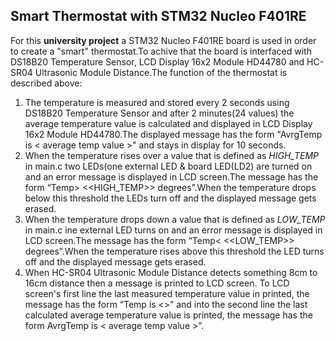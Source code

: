 ## Smart Thermostat with STM32 Nucleo F401RE

For this **university project** a STM32 Nucleo F401RE board is used in order to create a "smart" thermostat.To achive that the board is interfaced with 
DS18B20 Temperature Sensor, LCD Display 16x2 Module HD44780 and HC-SR04 Ultrasonic Module Distance.The function of the thermostat is described above:

1. The temperature is measured and stored every 2 seconds using DS18B20 Temperature Sensor and after 2 minutes(24 values) the average temperature value is calculated and displayed in LCD Display 16x2 Module HD44780.The displayed message has the form "AvrgTemp is < average temp value >" and stays in display for 10 seconds.
2. When the temperature rises over a value that is defined as *HIGH_TEMP* in main.c two LEDs(one external LED & board LED(LD2) are turned on and an error message is displayed in LCD screen.The message has the form “Temp> <<HIGH_TEMP>> degrees”.When the temperature drops below this threshold the LEDs turn off and the displayed message gets erased.
3. When the temperature drops down a value that is defined as *LOW_TEMP* in main.c ine external LED turns on and an error message is displayed in LCD screen.The message has the form “Temp< <<LOW_TEMP>> degrees”.When the temperature rises above this threshold the LED turns off and the displayed message gets erased.
4. When HC-SR04 Ultrasonic Module Distance detects something 8cm to 16cm distance then a message is printed to LCD screen. To LCD screen's first line the last measured temperature value in printed, the message has the form “Temp is <<temp value>>” and into the second line the last calculated average temperature value is printed, the message has the form AvrgTemp is < average temp value >”. 
